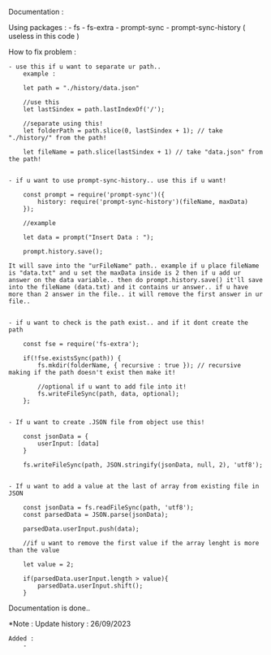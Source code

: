 Documentation : 

Using packages :
    - fs
    - fs-extra
    - prompt-sync
    - prompt-sync-history ( useless in this code )

How to fix problem : 

    - use this if u want to separate ur path..
        example :

        let path = "./history/data.json"
        
        //use this
        let lastSindex = path.lastIndexOf('/');

        //separate using this!
        let folderPath = path.slice(0, lastSindex + 1); // take "./history/" from the path!

        let fileName = path.slice(lastSindex + 1) // take "data.json" from the path!

    
    - if u want to use prompt-sync-history.. use this if u want!

        const prompt = require('prompt-sync')({
            history: require('prompt-sync-history')(fileName, maxData)
        });

        //example

        let data = prompt("Insert Data : ");

        prompt.history.save();

    It will save into the "urFileName" path.. example if u place fileName is "data.txt" and u set the maxData inside is 2 then if u add ur answer on the data variable.. then do prompt.history.save() it'll save into the fileName (data.txt) and it contains ur answer.. if u have more than 2 answer in the file.. it will remove the first answer in ur file..


    - if u want to check is the path exist.. and if it dont create the path 

        const fse = require('fs-extra');

        if(!fse.existsSync(path)) {
            fs.mkdir(folderName, { recursive : true }); // recursive making if the path doesn't exist then make it!

            //optional if u want to add file into it!
            fs.writeFileSync(path, data, optional);
        };

    
    - If u want to create .JSON file from object use this!
        
        const jsonData = {
            userInput: [data]
        }

        fs.writeFileSync(path, JSON.stringify(jsonData, null, 2), 'utf8');

    
    - If u want to add a value at the last of array from existing file in JSON

        const jsonData = fs.readFileSync(path, 'utf8');
        const parsedData = JSON.parse(jsonData);

        parsedData.userInput.push(data);

        //if u want to remove the first value if the array lenght is more than the value

        let value = 2;

        if(parsedData.userInput.length > value){
            parsedData.userInput.shift();
        }


Documentation is done..

*Note : 
    Update history :
        26/09/2023

    Added : 
        -
